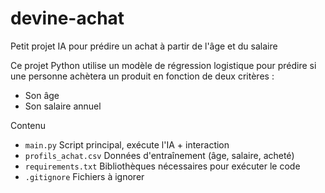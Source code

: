 # devine-achat
Petit projet IA pour prédire un achat à partir de l'âge et du salaire

Ce projet Python utilise un modèle de régression logistique pour prédire si une personne achètera un produit en fonction de deux critères :
- Son âge
- Son salaire annuel

Contenu

- `main.py`             Script principal, exécute l'IA + interaction    
- `profils_achat.csv`   Données d'entraînement (âge, salaire, acheté)   
- `requirements.txt`    Bibliothèques nécessaires pour exécuter le code
- `.gitignore`          Fichiers à ignorer
